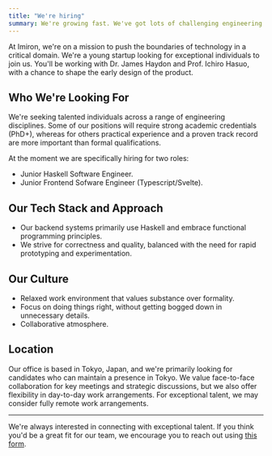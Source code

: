 ```yaml
---
title: "We're hiring"
summary: We're growing fast. We've got lots of challenging engineering work to do. If you are interested in joining Imiron, see our hiring page.
---
```


At Imiron, we're on a mission to push the boundaries of technology in a critical domain. We're a young startup looking for exceptional individuals to join us. You'll be working with Dr. James Haydon and Prof. Ichiro Hasuo, with a chance to shape the early design of the product.

## Who We're Looking For

We're seeking talented individuals across a range of engineering disciplines. Some of our positions will require strong academic credentials (PhD+), whereas for others practical experience and a proven track record are more important than formal qualifications.

At the moment we are specifically hiring for two roles:
- Junior Haskell Software Engineer.
- Junior Frontend Sofware Engineer (Typescript/Svelte).

## Our Tech Stack and Approach

- Our backend systems primarily use Haskell and embrace functional programming principles.
- We strive for correctness and quality, balanced with the need for rapid prototyping and experimentation.

## Our Culture

- Relaxed work environment that values substance over formality.
- Focus on doing things right, without getting bogged down in unnecessary details.
- Collaborative atmosphere.

## Location

Our office is based in Tokyo, Japan, and we're primarily looking for candidates who can maintain a presence in Tokyo. We value face-to-face collaboration for key meetings and strategic discussions, but we also offer flexibility in day-to-day work arrangements. For exceptional talent, we may consider fully remote work arrangements.

---

We're always interested in connecting with exceptional talent. If you think you'd be a great fit for our team, we encourage you to reach out using [this form](https://docs.google.com/forms/d/e/1FAIpQLScmdjo_Z92DrYAhWs2WASo7J04J3KuxHaVETv0lwEO0yRyTmg/viewform?usp=sf_link "form").
